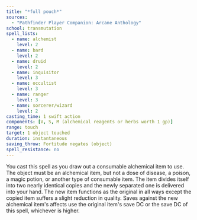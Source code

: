 ```yaml
---
title: "*full pouch*"
sources:
  - "Pathfinder Player Companion: Arcane Anthology"
school: transmutation
spell_lists:
  - name: alchemist
    level: 2
  - name: bard
    level: 2
  - name: druid
    level: 2
  - name: inquisitor
    level: 3
  - name: occultist
    level: 3
  - name: ranger
    level: 3
  - name: sorcerer/wizard
    level: 2
casting_time: 1 swift action
components: [V, S, M (alchemical reagents or herbs worth 1 gp)]
range: touch
target: 1 object touched
duration: instantaneous
saving_throw: Fortitude negates (object)
spell_resistance: no
---
```


You cast this spell as you draw out a consumable alchemical item to use. The object must be an alchemical item, but not a dose of disease, a poison, a magic potion, or another type of consumable item. The item divides itself into two nearly identical copies and the newly separated one is delivered into your hand. The new item functions as the original in all ways except the copied item suffers a slight reduction in quality. Saves against the new alchemical item's affects use the original item's save DC or the save DC of this spell, whichever is higher.
